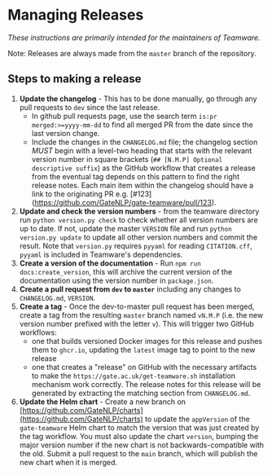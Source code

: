 # Managing Releases

*These instructions are primarily intended for the maintainers of Teamware.*

Note: Releases are always made from the `master` branch of the repository.

## Steps to making a release

1. **Update the changelog** - This has to be done manually, go through any pull requests to `dev` since the last release.
   - In github pull requests page, use the search term `is:pr merged:>=yyyy-mm-dd` to find all merged PR from the date since the last version change.
   - Include the changes in the `CHANGELOG.md` file; the changelog section _MUST_ begin with a level-two heading that starts with the relevant version number in square brackets (`## [N.M.P] Optional descriptive suffix`) as the GitHub workflow that creates a release from the eventual tag depends on this pattern to find the right release notes.  Each main item within the changelog should have a link to the originating PR e.g. \[#123\](https://github.com/GateNLP/gate-teamware/pull/123).
1. **Update and check the version numbers** - from the teamware directory run `python version.py check` to check whether all version numbers are up to date. If not, update the master `VERSION` file and run `python version.py update` to update all other version numbers and commit the result. Note that `version.py` requires `pyyaml` for reading `CITATION.cff`, `pyyaml` is included in Teamware's dependencies.
1. **Create a version of the documentation** - Run `npm run docs:create_version`, this will archive the current version of the documentation using the version number in `package.json`.  
1. **Create a pull request from `dev` to `master`** including any changes to `CHANGELOG.md`, `VERSION`.
1. **Create a tag** - Once the dev-to-master pull request has been merged, create a tag from the resulting `master` branch named `vN.M.P` (i.e. the new version number prefixed with the letter `v`).  This will trigger two GitHub workflows:
    - one that builds versioned Docker images for this release and pushes them to `ghcr.io`, updating the `latest` image tag to point to the new release
    - one that creates a "release" on GitHub with the necessary artifacts to make the `https://gate.ac.uk/get-teamware.sh` installation mechanism work correctly.  The release notes for this release will be generated by extracting the matching section from `CHANGELOG.md`.
1. **Update the Helm chart** - Create a new branch on [https://github.com/GateNLP/charts](https://github.com/GateNLP/charts) to update the `appVersion` of the `gate-teamware` Helm chart to match the version that was just created by the tag workflow.  You must also update the chart `version`, bumping the major version number if the new chart is not backwards-compatible with the old.  Submit a pull request to the `main` branch, which will publish the new chart when it is merged.
